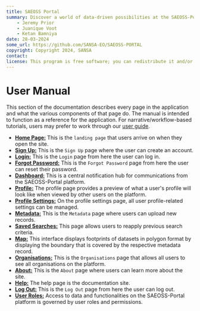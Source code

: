 ```yaml
---
title: SAEOSS Portal
summary: Discover a world of data-driven possibilities at the SAEOSS-Portal, where information converges to empower data sharing and decision-making.
    - Jeremy Prior
    - Juanique Voot
    - Ketan Bamniya
date: 28-03-2024
some_url: https://github.com/SANSA-EO/SAEOSS-PORTAL
copyright: Copyright 2024, SANSA
contact:
license: This program is free software; you can redistribute it and/or modify it under the terms of the GNU Affero General Public License as published by the Free Software Foundation; either version 3 of the License, or (at your option) any later version.
---
```


# User Manual

This section of the documentation describes every page in the application and
what the various components of that page do. The manual is intended to function
as a reference for the application. For narrative/workflow-based tutorials,
users may prefer to work through our [user guide](../guide/index.md).

* **[Home Page:](./home.md)** This is the `landing page` that users arrive on when they open the site.
* **[Sign Up:](./sign-up.md)** This is the `Sign Up` page where the user can create an account.
* **[Login:](./login.md)** This is the `Login` page from here the user can log in.
* **[Forgot Password:](./forgot-password.md)** This is the `Forgot Password` page from here the user can reset their password.
* **[Dashboard:](./dashboard.md)** This is a central notification hub for communications from the SAEOSS-Portal platform.
* **[Profile:](./profile-page.md)** The profile page provides a preview of what a user's profile will look like when viewed by other users on the platform.
* **[Profile Settings:](./profile-settings.md)** On the profile settings page, all user profile-related settings can be managed.
* **[Metadata:](./metadata.md)** This is the `Metadata` page where users can upload new records.
* **[Saved Searches:](./saved-search.md)** This page allows users to reapply previous search criteria.
* **[Map:](./map.md)** This interface displays footprints of datasets in polygon format by displaying the boundary that is covered by the respective metadata record.
* **[Organisations:](./organisation.md)** This is the `Organisations` page that allows all users to see all organisations on the platform.
* **[About:](./about.md)** This is the `About` page where users can learn more about the site.
* **[Help:](./help.md)** The help page is the documentation site.
* **[Log Out:](./logout.md)** This is the `Log Out` page from here the user can log out.
* **[User Roles:](./user-roles.md)** Access to data and functionalities on the SAEOSS-Portal platform is governed by user roles and permissions.
